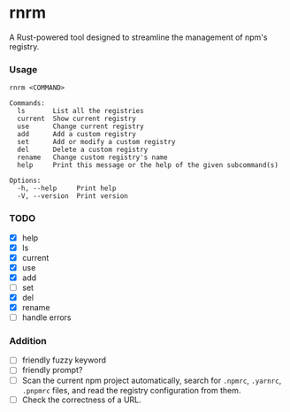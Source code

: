 # rnrm

A Rust-powered tool designed to streamline the management of npm's registry.

### Usage

```plain
rnrm <COMMAND>

Commands:
  ls       List all the registries
  current  Show current registry
  use      Change current registry
  add      Add a custom registry
  set      Add or modify a custom registry
  del      Delete a custom registry
  rename   Change custom registry's name
  help     Print this message or the help of the given subcommand(s)

Options:
  -h, --help     Print help
  -V, --version  Print version

```

### TODO

-   [x] help
-   [x] ls
-   [x] current
-   [x] use
-   [x] add
-   [ ] set
-   [x] del
-   [x] rename
-   [ ] handle errors

### Addition

-   [ ] friendly fuzzy keyword
-   [ ] friendly prompt?
-   [ ] Scan the current npm project automatically, search for `.npmrc`, `.yarnrc`, `.pnpmrc` files, and read the registry configuration from them.
-   [ ] Check the correctness of a URL.
